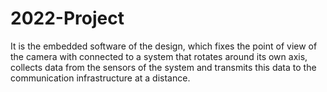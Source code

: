 # 2022-Project
It is the embedded software of the design, which fixes the point of view of the camera with connected to a 
system that rotates around its own axis, collects data from the sensors of the system and transmits this 
data to the communication infrastructure at a distance.
